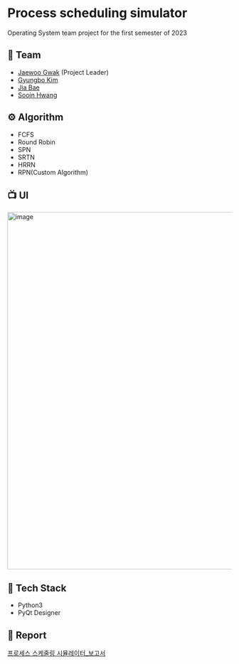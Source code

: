 # Process scheduling simulator

Operating System team project for the first semester of 2023

## 👫 Team

-   [Jaewoo Gwak](https://github.com/jaewoogwak) (Project Leader)
-   [Gyungbo Kim](https://github.com/kgb0904)
-   [Jia Bae](https://github.com/qowldk)
-   [Sooin Hwang](https://github.com/s001n)

## ⚙️ Algorithm

-   FCFS
-   Round Robin
-   SPN
-   SRTN
-   HRRN
-   RPN(Custom Algorithm)

## 📺 UI
<img width="804" alt="image" src="https://github.com/jaewoogwak/Process_scheduling_simulator/assets/62415600/a78051cd-9626-446d-af65-c9add89dcd40">


## 🚀 Tech Stack

-   Python3
-   PyQt Designer

## 📝 Report
[프로세스 스케줄링 시뮬레이터\_보고서](https://juicy-stone-9dc.notion.site/2a7927b2c4f0427a8fcf47790770cf49)
